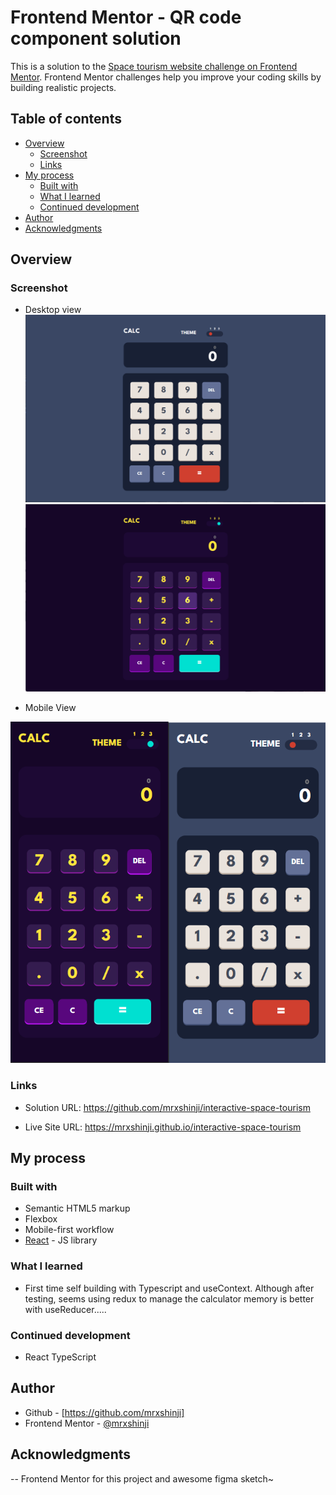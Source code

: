 # Frontend Mentor - QR code component solution

This is a solution to the [Space tourism website challenge on Frontend Mentor](https://www.frontendmentor.io/challenges/space-tourism-multipage-website-gRWj1URZ3). Frontend Mentor challenges help you improve your coding skills by building realistic projects. 


## Table of contents

- [Overview](#overview)
  - [Screenshot](#screenshot)
  - [Links](#links)
- [My process](#my-process)
  - [Built with](#built-with)
  - [What I learned](#what-i-learned)
  - [Continued development](#continued-development)
- [Author](#author)
- [Acknowledgments](#acknowledgments)


## Overview

### Screenshot
- Desktop view
![](./src/assets/images/desktop.png)
![](./src/assets/images/desktop2.png)

- Mobile View

![](./src/assets/images/mobile.png)


### Links

- Solution URL: https://github.com/mrxshinji/interactive-space-tourism

- Live Site URL: https://mrxshinji.github.io/interactive-space-tourism



## My process

### Built with

- Semantic HTML5 markup
- Flexbox
- Mobile-first workflow
- [React](https://reactjs.org/) - JS library

### What I learned

- First time self building with Typescript and useContext. Although after testing, seems using redux to manage the calculator memory is better with useReducer.....


### Continued development

- React TypeScript

## Author

- Github - [https://github.com/mrxshinji]
- Frontend Mentor - [@mrxshinji](https://www.frontendmentor.io/profile/mrxshinji)

## Acknowledgments

-- Frontend Mentor for this project and awesome figma sketch~
